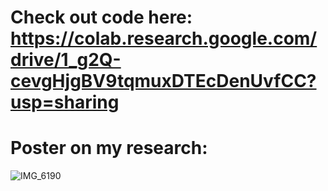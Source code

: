 # Check out code here: https://colab.research.google.com/drive/1_g2Q-cevgHjgBV9tqmuxDTEcDenUvfCC?usp=sharing

# Poster on my research: 
![IMG_6190](https://user-images.githubusercontent.com/101684135/218339303-49de8ad8-b7d3-4482-8129-429490a39075.jpeg)
